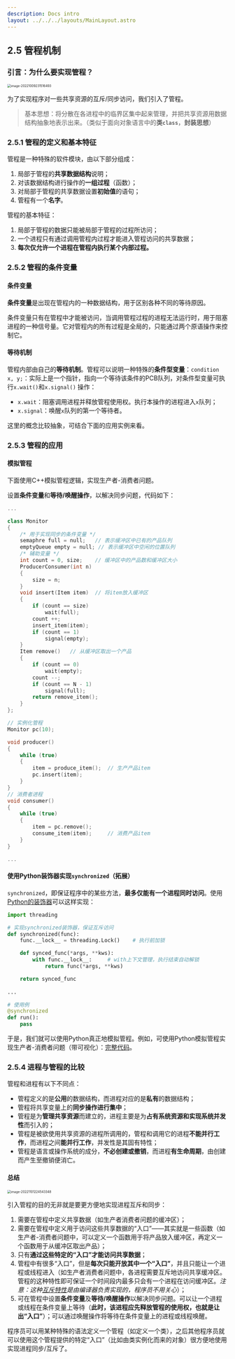 ```yaml
---
description: Docs intro
layout: ../../../layouts/MainLayout.astro
---
```


## 2.5 管程机制

### 引言：为什么要实现管程？

<img src="https://images.drshw.tech/images/notes/image-20221009231516493.png" alt="image-20221009231516493" style="zoom:50%;" />

为了实现程序对一些共享资源的互斥/同步访问，我们引入了管程。

> 基本思想：将分散在各进程中的临界区集中起来管理，并把共享资源用数据结构抽象地表示出来。（类似于面向对象语言中的**类`class`**，**封装思想**）

### 2.5.1 管程的定义和基本特征

管程是一种特殊的软件模块，由以下部分组成：

1. 局部于管程的**共享数据结构**说明；
2. 对该数据结构进行操作的**一组过程**（函数）；
3. 对局部于管程的共享数据设置**初始值**的语句；
4. 管程有一个**名字**。

管程的基本特征：

1. 局部于管程的数据只能被局部于管程的过程所访问；
2. 一个进程只有通过调用管程内过程才能进入管程访问的共享数据；
3. **每次仅允许一个进程在管程内执行某个内部过程。**

### 2.5.2 管程的条件变量

#### 条件变量

**条件变量**是出现在管程内的一种数据结构，用于区别各种不同的等待原因。

条件变量只有在管程中才能被访问，当调用管程过程的进程无法运行时，用于阻塞进程的一种信号量。它对管程内的所有过程是全局的，只能通过两个原语操作来控制它。

#### 等待机制

管程内部由自己的**等待机制**。管程可以说明一种特殊的**条件型变量**：`condition x, y;`：实际上是一个指针，指向一个等待该条件的PCB队列，对条件型变量可执行`x.wait()`和`x.signal()` 操作：

+ `x.wait`：阻塞调用进程并释放管程使用权。执行本操作的进程进入`x`队列；
+ `x.signal`：唤醒`x`队列的第一个等待者。

这里的概念比较抽象，可结合下面的应用实例来看。

### 2.5.3 管程的应用

#### 模拟管程

下面使用C++模拟管程逻辑，实现生产者-消费者问题。

设置**条件变量**和**等待/唤醒操作**，以解决同步问题，代码如下：

```cpp
...

class Monitor
{
    /* 用于实现同步的条件变量 */
    semaphre full = null;	// 表示缓冲区中已有的产品队列
    emptyQueue empty = null; // 表示缓冲区中空闲的位置队列
    /* 辅助变量 */
    int count = 0, size;    // 缓冲区中的产品数和缓冲区大小
    ProducerConsumer(int n)
    {
        size = n;
    }
    void insert(Item item) 	// 将item放入缓冲区
    {
        if (count == size)
            wait(full);
        count ++;
        insert_item(item);
        if (count == 1)
            signal(empty);
    }
    Item remove() 	// 从缓冲区取出一个产品
    {
        if (count == 0)
            wait(empty);
        count --;
        if (count == N - 1)
            signal(full);
        return remove_item();
    }
};

// 实例化管程
Monitor pc(10);

void producer()
{
    while (true)
    {
    	item = produce_item();	// 生产产品item
    	pc.insert(item);
    }
}
// 消费者进程
void consumer()
{
    while (true)
    {
    	item = pc.remove();
    	consume_item(item); 	// 消费产品item
    }
}

...
```

#### 使用Python装饰器实现`synchronized`（拓展）

`synchronized`，即保证程序中的某些方法，**最多仅能有一个进程同时访问**。使用[Python的装饰器](https://docs.drshw.tech/pb/primary/10/#%E8%A3%85%E9%A5%B0%E5%99%A8)可以这样实现：

```python
import threading

# 实现synchronized装饰器，保证互斥访问
def synchronized(func):
    func.__lock__ = threading.Lock()    # 执行前加锁

    def synced_func(*args, **kws):
        with func.__lock__:     # with上下文管理，执行结束自动解锁
            return func(*args, **kws)

    return synced_func
    
...

# 使用例
@synchronized
def run():
    pass
```

于是，我们就可以使用Python真正地模拟管程。例如，可使用Python模拟管程实现生产者-消费者问题（带可视化）：[完整代码](https://github.com/DrSHW/OS-experiments/blob/main/%E5%AE%9E%E9%AA%8C%E4%BA%8C-%E5%BC%95%E5%85%A5%E7%AE%A1%E7%A8%8B%E7%9A%84%E7%94%9F%E4%BA%A7%E8%80%85-%E6%B6%88%E8%B4%B9%E8%80%85%E9%97%AE%E9%A2%98.py)。

### 2.5.4 进程与管程的比较

管程和进程有以下不同点：

+ 管程定义的是**公用**的数据结构，而进程对应的是**私有**的数据结构；
+ 管程将共享变量上的**同步操作进行集中**；
+ 管程是为**管理共享资源**而建立的，进程主要是为**占有系统资源和实现系统并发性**而引入的；
+ 管程是被欲使用共享资源的进程所调用的，管程和调用它的进程**不能并行工作**，而进程之间**能并行工作**，并发性是其固有特性；
+ 管程是语言或操作系统的成分，**不必创建或撤销**，而进程**有生命周期**，由创建而产生至撤销便消亡。

#### 总结

<img src="https://images.drshw.tech/images/notes/image-20221101224543348.png" alt="image-20221101224543348" style="zoom: 50%;" />

引入管程的目的无非就是要更方便地实现进程互斥和同步：

1. 需要在管程中定义共享数据（如生产者消费者问题的缓冲区）；
2. 需要在管程中定义用于访问这些共享数据的“入口”——其实就是一些函数（如生产者-消费者问题中，可以定义一个函数用于将产品放入缓冲区，再定义一个函数用于从缓冲区取出产品）；
3. 只有**通过这些特定的“入口”才能访问共享数据**；
4. 管程中有很多“入口”，但是**每次只能开放其中一个“入口”**，并且只能让一个进程或线程进入（如生产者消费者问题中，各进程需要互斥地访问共享缓冲区。管程的这种特性即可保证一个时间段内最多只会有一个进程在访问缓冲区。**注意：这种*<u>互斥特性</u>*是由编译器负责实现的，程序员不用关心**）；
5. 可在管程中设置**条件变量**及**等待/唤醒操作**以解决同步问题。可以让一个进程或线程在条件变量上等待（**此时，该进程应先释放管程的使用权，也就是让出“入口”**）；可以通过唤醒操作将等待在条件变量上的进程或线程唤醒。

程序员可以用某种特殊的语法定义一个管程（如定义一个类），之后其他程序员就可以使用这个管程提供的特定“入口”（比如由类实例化而来的对象）很方便地使用实现进程同步/互斥了。
